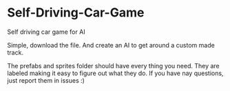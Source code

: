 # Self-Driving-Car-Game
Self driving car game for AI

Simple, download the file. And create an AI to get around a custom made track.

The prefabs and sprites folder should have every thing you need.
They are labeled making it easy to figure out what they do.
If you have nay questions, just report them in issues :)
